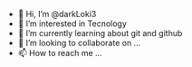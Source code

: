 - 👋 Hi, I’m @darkLoki3
- 👀 I’m interested in Tecnology
- 🌱 I’m currently learning about git and github
- 💞️ I’m looking to collaborate on ...
- 📫 How to reach me ...

<!---
darkLoki3/darkLoki3 is a ✨ special ✨ repository because its `README.md` (this file) appears on your GitHub profile.
You can click the Preview link to take a look at your changes.
--->
